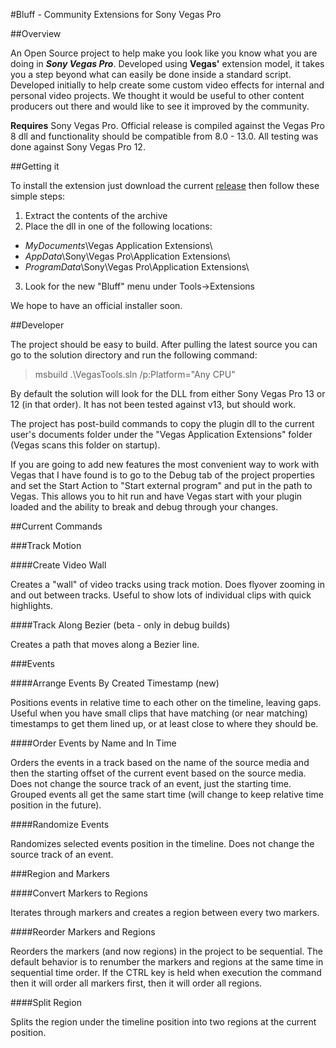 #Bluff - Community Extensions for Sony Vegas Pro

##Overview

An Open Source project to help make you look like you know what you are doing in ***Sony Vegas Pro***. Developed using **Vegas'** extension model, it takes you a step beyond what can easily be done inside a standard script. Developed initially to help create some custom video effects for internal and personal video projects. We thought it would be useful to other content producers out there and would like to see it improved by the community.

**Requires** Sony Vegas Pro. Official release is compiled against the Vegas Pro 8 dll and functionality should be compatible from 8.0 - 13.0. All testing was done against Sony Vegas Pro 12.

##Getting it

To install the extension just download the current [release](https://github.com/AlienArc/VegasBluff/releases/latest "latest release") then follow these simple steps:

1. Extract the contents of the archive
2. Place the dll in one of the following locations:
 * *MyDocuments*\Vegas Application Extensions\  
 * *AppData*\Sony\Vegas Pro\Application Extensions\ 
 * *ProgramData*\Sony\Vegas Pro\Application Extensions\ 
3. Look for the new "Bluff" menu under Tools->Extensions

We hope to have an official installer soon.

##Developer

The project should be easy to build. After pulling the latest source you can go to the solution directory and run the following command:

> msbuild .\VegasTools.sln /p:Platform="Any CPU"

By default the solution will look for the DLL from either Sony Vegas Pro 13 or 12 (in that order). It has not been tested against v13, but should work.

The project has post-build commands to copy the plugin dll to the current user's documents folder under the "Vegas Application Extensions" folder (Vegas scans this folder on startup).

If you are going to add new features the most convenient way to work with Vegas that I have found is to go to the Debug tab of the project properties and set the Start Action to "Start external program" and put in the path to Vegas. This allows you to hit run and have Vegas start with your plugin loaded and the ability to break and debug through your changes.

##Current Commands

###Track Motion

####Create Video Wall

Creates a "wall" of video tracks using track motion. Does flyover zooming in and out between tracks. Useful to show lots of individual clips with quick highlights.

####Track Along Bezier (beta - only in debug builds)

Creates a path that moves along a Bezier line.

###Events

####Arrange Events By Created Timestamp (new)

Positions events in relative time to each other on the timeline, leaving gaps. Useful when you have small clips that have matching (or near matching) timestamps to get them lined up, or at least close to where they should be.

####Order Events by Name and In Time

Orders the events in a track based on the name of the source media and then the starting offset of the current event based on the source media. Does not change the source track of an event, just the starting time. Grouped events all get the same start time (will change to keep relative time position in the future).

####Randomize Events

Randomizes selected events position in the timeline. Does not change the source track of an event.

###Region and Markers

####Convert Markers to Regions

Iterates through markers and creates a region between every two markers.

####Reorder Markers and Regions

Reorders the markers (and now regions) in the project to be sequential. The default behavior is to renumber the markers and regions at the same time in sequential time order. If the CTRL key is held when execution the command then it will order all markers first, then it will order all regions.

####Split Region

Splits the region under the timeline position into two regions at the current position.
